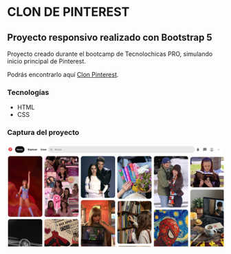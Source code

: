 # CLON DE PINTEREST
## Proyecto responsivo realizado con Bootstrap 5

Proyecto creado durante el bootcamp de Tecnolochicas PRO, simulando inicio principal de Pinterest.

Podrás encontrarlo aquí [Clon Pinterest](https://github.com/minescortes/pinterest-clone).
### Tecnologías

* HTML
* CSS



### Captura del proyecto 
![Captura del proyecto](/imagenes/clon-pinterest.PNG)